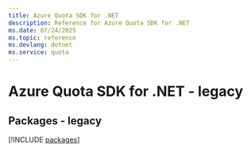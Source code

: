 ```yaml
---
title: Azure Quota SDK for .NET
description: Reference for Azure Quota SDK for .NET
ms.date: 07/24/2025
ms.topic: reference
ms.devlang: dotnet
ms.service: quota
---
```

# Azure Quota SDK for .NET - legacy
## Packages - legacy
[!INCLUDE [packages](quota-index.md)]